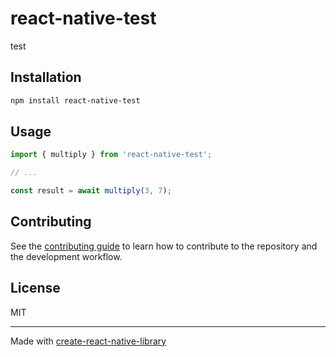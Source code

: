 # react-native-test

test

## Installation

```sh
npm install react-native-test
```

## Usage


```js
import { multiply } from 'react-native-test';

// ...

const result = await multiply(3, 7);
```


## Contributing

See the [contributing guide](CONTRIBUTING.md) to learn how to contribute to the repository and the development workflow.

## License

MIT

---

Made with [create-react-native-library](https://github.com/callstack/react-native-builder-bob)
